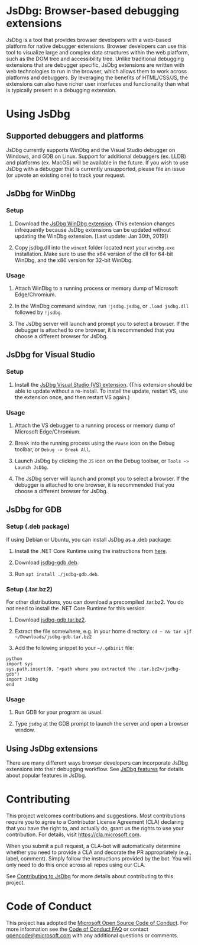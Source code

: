 # JsDbg: Browser-based debugging extensions
JsDbg is a tool that provides browser developers with a web-based platform for native debugger extensions. Browser developers can use this tool to visualize large and complex data structures within the web platform, such as the DOM tree and accessibility tree. Unlike traditional debugging extensions that are debugger specific, JsDbg extensions are written with web technologies to run in the browser, which allows them to work across platforms and debuggers. By leveraging the benefits of HTML/CSS/JS, the extensions can also have richer user interfaces and functionality than what is typically present in a debugging extension.

# Using JsDbg

## Supported debuggers and platforms

JsDbg currently supports WinDbg and the Visual Studio debugger on Windows, and GDB on Linux. Support for additional debuggers (ex. LLDB) and platforms (ex. MacOS) will be available in the future. If you wish to use JsDbg with a debugger that is currently unsupported, please file an issue (or upvote an existing one) to track your request.

## JsDbg for WinDbg

### Setup

1. Download the [JsDbg WinDbg extension](https://aka.ms/jsdbg-windbg). (This extension changes infrequently because JsDbg extensions can be updated without updating the WinDbg extension. [Last update: Jan 30th, 2019])

2. Copy jsdbg.dll into the `winext` folder located next your `windbg.exe` installation. Make sure to use the x64 version of the dll for 64-bit WinDbg, and the x86 version for 32-bit WinDbg.

### Usage

1. Attach WinDbg to a running process or memory dump of Microsoft Edge/Chromium.

2. In the WinDbg command window, run `!jsdbg.jsdbg`, or `.load jsdbg.dll` followed by `!jsdbg`.

3. The JsDbg server will launch and prompt you to select a browser. If the debugger is attached to one browser, it is recommended that you choose a different browser for JsDbg.

## JsDbg for Visual Studio

### Setup

1. Install the [JsDbg Visual Studio (VS) extension](https://aka.ms/jsdbg-visualstudio). (This extension should be able to update without a re-install. To install the update, restart VS, use the extension once, and then restart VS again.)

### Usage

1. Attach the VS debugger to a running process or memory dump of Microsoft Edge/Chromium.

2. Break into the running process using the `Pause` icon on the Debug toolbar, or `Debug -> Break All`.

3. Launch JsDbg by clicking the `JS` icon on the Debug toolbar, or `Tools -> Launch JsDbg`.

4. The JsDbg server will launch and prompt you to select a browser. If the debugger is attached to one browser, it is recommended that you choose a different browser for JsDbg.

## JsDbg for GDB

### Setup (.deb package)

If using Debian or Ubuntu, you can install JsDbg as a .deb package:

1. Install the .NET Core Runtime using the instructions from [here](https://dotnet.microsoft.com/download).

2. Download [jsdbg-gdb.deb](https://aka.ms/jsdbg-gdb-deb).

3. Run `apt install ./jsdbg-gdb.deb`.

### Setup (.tar.bz2)

For other distributions, you can download a precompiled .tar.bz2. You do not
need to install the .NET Core Runtime for this version.

1. Download [jsdbg-gdb.tar.bz2](https://aka.ms/jsdbg-gdb).

2. Extract the file somewhere, e.g. in your home directory: `cd ~ && tar xjf ~/Downloads/jsdbg-gdb.tar.bz2`

3. Add the following snippet to your `~/.gdbinit` file:

```
python
import sys
sys.path.insert(0, "<path where you extracted the .tar.bz2>/jsdbg-gdb")
import JsDbg
end
```

### Usage

1. Run GDB for your program as usual.

2. Type `jsdbg` at the GDB prompt to launch the server and open a browser window.

## Using JsDbg extensions

There are many different ways browser developers can incorporate JsDbg extensions into their debugging workflow. See [JsDbg features](FEATURES.md) for details about popular features in JsDbg.

# Contributing

This project welcomes contributions and suggestions. Most contributions require you to agree to a
Contributor License Agreement (CLA) declaring that you have the right to, and actually do, grant us
the rights to use your contribution. For details, visit https://cla.microsoft.com.

When you submit a pull request, a CLA-bot will automatically determine whether you need to provide
a CLA and decorate the PR appropriately (e.g., label, comment). Simply follow the instructions
provided by the bot. You will only need to do this once across all repos using our CLA.

See [Contributing to JsDbg](CONTRIBUTING.md) for more details about contributing to this project.

# Code of Conduct

This project has adopted the [Microsoft Open Source Code of Conduct](https://opensource.microsoft.com/codeofconduct/).
For more information see the [Code of Conduct FAQ](https://opensource.microsoft.com/codeofconduct/faq/) or
contact [opencode@microsoft.com](mailto:opencode@microsoft.com) with any additional questions or comments.
